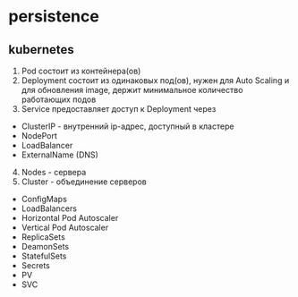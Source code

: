 # persistence

## kubernetes
1. Pod состоит из контейнера(ов)
2. Deployment состоит из одинаковых под(ов), нужен для Auto Scaling и для обновления image, держит минимальное
   количество работающих подов
3. Service предоставляет доступ к Deployment через
- ClusterIP - внутренний ip-адрес, доступный в кластере
- NodePort
- LoadBalancer
- ExternalName (DNS)
4. Nodes - сервера
5. Cluster - объединение серверов

- ConfigMaps
- LoadBalancers
- Horizontal Pod Autoscaler
- Vertical Pod Autoscaler
- ReplicaSets
- DeamonSets
- StatefulSets
- Secrets
- PV
- SVC
